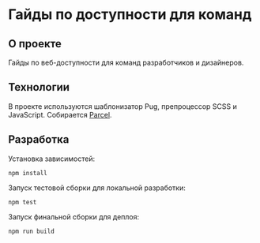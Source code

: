 # Гайды по доступности для команд
## О проекте
Гайды по веб-доступности для команд разработчиков и дизайнеров.
## Технологии
В проекте используются шаблонизатор Pug, препроцессор SCSS и JavaScript. Собирается [Parcel](https://parceljs.org).
## Разработка
Установка зависимостей:
```
npm install
```
Запуск тестовой сборки для локальной разработки:
```
npm test
```
Запуск финальной сборки для деплоя:
```
npm run build
```
